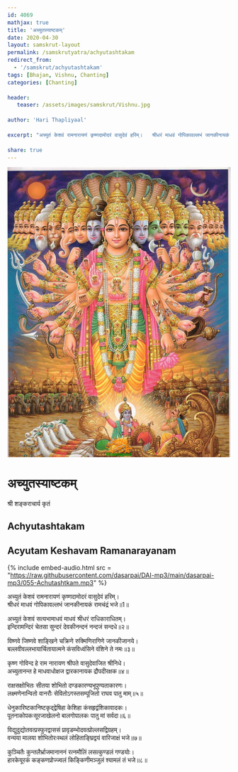 ```yaml
---    
id: 4069    
mathjax: true    
title: 'अच्युतस्याष्टकम्'    
date: 2020-04-30    
layout: samskrut-layout 
permalink: /samskrutyatra/achyutashtakam
redirect_from: 
  - '/samskrut/achyutashtakam'
tags: [Bhajan, Vishnu, Chanting]
categories: [Chanting]
    
header:    
   teaser: /assets/images/samskrut/Vishnu.jpg    
    
author: 'Hari Thapliyaal'    
    
excerpt: "अच्युतं केशवं रामनारायणं कृष्णदामोदरं वासुदेवं हरिम्।   श्रीधरं माधवं गोपिकावल्लभं जानकीनायकं रामचंद्रं भजे॥"   
    
share: true    
---    
```

    
![](/assets/images/samskrut/Vishnu.jpg)    
    
# अच्युतस्याष्टकम्    
श्री शङ्कराचार्य कृतं    
    
## Achyutashtakam     
    
## Acyutam Keshavam Ramanarayanam    
    
{% include embed-audio.html src = "https://raw.githubusercontent.com/dasarpai/DAI-mp3/main/dasarpai-mp3/055-Achutashtkam.mp3" %}     
    
अच्युतं केशवं रामनारायणं कृष्णदामोदरं वासुदेवं हरिम्।    
श्रीधरं माधवं गोपिकावल्लभं जानकीनायकं रामचंद्रं भजे॥1॥    
    
अच्युतं केशवं सत्यभामाधवं माधवं श्रीधरं राधिकाराधितम्।    
इन्दिरामन्दिरं चेतसा सुन्दरं देवकीनन्दनं नन्दजं सन्दधे॥२॥    
    
विष्णवे जिष्णवे शाङ्खिने चक्रिणे रुक्मिणिरागिणे जानकीजानये।    
बल्लवीवल्लभायार्चितायात्मने कंसविध्वंसिने वंशिने ते नमः॥३॥    
    
कृष्ण गोविन्द हे राम नारायण श्रीपते वासुदेवाजित श्रीनिधे।    
अच्युतानन्त हे माधवाधोक्षज द्वारकानायक द्रौपदीरक्षक॥४॥    
    
राक्षसक्षोभितः सीतया शोभितो दण्डकारण्यभूपुण्यताकारणः।    
लक्ष्मणेनान्वितो वानरौः सेवितोऽगस्तसम्पूजितो राघव पातु माम्॥५॥    
    
धेनुकारिष्टकानिष्टकृद्द्वेषिहा केशिहा कंसहृद्वंशिकावादकः।    
पूतनाकोपकःसूरजाखेलनो बालगोपालकः पातु मां सर्वदा॥६॥    
    
विद्युदुद्योतवत्प्रस्फुरद्वाससं प्रावृडम्भोदवत्प्रोल्लसद्विग्रहम्।    
वन्यया मालया शोभितोरःस्थलं लोहिताङ्घ्रिद्वयं वारिजाक्षं भजे॥७॥    
    
कुञ्चितैः कुन्तलैर्भ्राजमानाननं रत्नमौलिं लसत्कुण्डलं गण्डयोः।    
हारकेयूरकं कङ्कणप्रोज्ज्वलं किङ्किणीमञ्जुलं श्यामलं तं भजे॥८॥    
    
